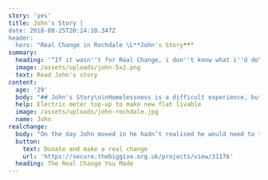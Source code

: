 ```yaml
---
story: 'yes'
title: John's Story |
date: 2018-08-25T20:24:10.347Z
header:
  hero: "Real Change in Rochdale \L**John's Story**"
summary:
  heading: '“If it wasn''t for Real Change, i don''t know what i''d do”'
  image: /assets/uploads/john-5x2.png
  text: Read John's story
content:
  age: '29'
  body: "## John's Story\n\nHomelessness is a difficult experience, but John got used to it.  After a while it didn’t feel so strange, and in a funny way there is a kind of freedom to it.  But after a while John yearned for a place to call his own.  His own home, somewhere safe, stable and warm.  He didn’t much care where he lived, as long as he had his own set of keys. \rAfter a long wait on the housing register, John bid for a one bedroom flat and was successful.  Finally he would move from emergency overnight provision into his own tenancy."
  help: Electric meter top-up to make new flat livable
  image: /assets/uploads/john-rochdale.jpg
  name: John
realchange:
  body: "On the day John moved in he hadn’t realised he would need to top up his electric metre; it had been such a long time since he had his own tenancy and in the excitement he hadn’t considered this.  Unfortunately he would have to wait a week until he could top up his metre, and as the boiler required electric this meant no heating (not to mention a kettle, a tv or anything else that we take for granted in our own homes)! \n\nAfter a few days of no electric and no heating, John thought about giving up.  \"I was freezing in the flat and couldn’t do anything there\" John said, \"In fact i might as well have been homeless again\".  At least in the emergency night shelter he could have a brew and watch Coronation Street!  \r\n\nThat is when local charity Sanctuary Trust - who had been support John in the night shelter - put an application in to Real Change. Rochdale. Thanks for donations to the fund, they we were able to access £20 for John's electric meter.  ‘I don’t know what I would do if it wasn’t for the Real Change.  I felt like posting my keys in and getting off’\", John said after. For just a small amount, he didn't and had the support to keep on the path to rebuilding his life away from streets."
  button:
    text: Donate and make a real change
    url: 'https://secure.thebiggive.org.uk/projects/view/31176'
  heading: The Real Change You Made
---
```


